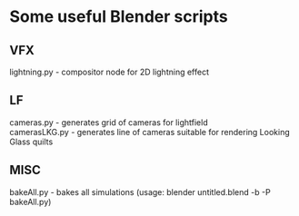 # Some useful Blender scripts

## VFX
lightning.py - compositor node for 2D lightning effect

## LF
cameras.py - generates grid of cameras for lightfield\
camerasLKG.py - generates line of cameras suitable for rendering Looking Glass quilts

## MISC
bakeAll.py - bakes all simulations (usage: blender untitled.blend -b -P bakeAll.py)
